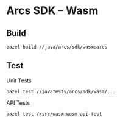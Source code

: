# Arcs SDK – Wasm

## Build

```
bazel build //java/arcs/sdk/wasm:arcs
```

## Test

Unit Tests
```
bazel test //javatests/arcs/sdk/wasm/...
```

API Tests
```
bazel test //src/wasm:wasm-api-test
```

